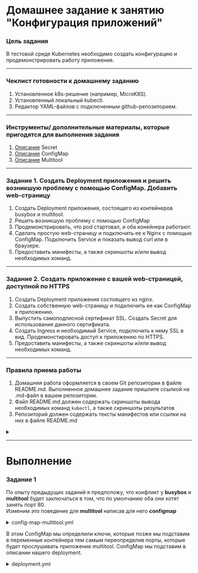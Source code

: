 # Домашнее задание к занятию "Конфигурация приложений"

### Цель задания

В тестовой среде Kubernetes необходимо создать конфигурацию и продемонстрировать работу приложения.

------

### Чеклист готовности к домашнему заданию

1. Установленное k8s-решение (например, MicroK8S).
2. Установленный локальный kubectl.
3. Редактор YAML-файлов с подключенным github-репозиторием.

------

### Инструменты/ дополнительные материалы, которые пригодятся для выполнения задания

1. [Описание](https://kubernetes.io/docs/concepts/configuration/secret/) Secret
2. [Описание](https://kubernetes.io/docs/concepts/configuration/configmap/) ConfigMap
3. [Описание](https://github.com/wbitt/Network-MultiTool) Multitool

------

### Задание 1. Создать Deployment приложения и решить возникшую проблему с помощью ConfigMap. Добавить web-страницу

1. Создать Deployment приложения, состоящего из контейнеров busybox и multitool.
2. Решить возникшую проблему с помощью ConfigMap
3. Продемонстрировать, что pod стартовал, и оба конейнера работают.
4. Сделать простую web-страницу и подключить ее к Nginx с помощью ConfigMap. Подключить Service и показать вывод curl или в браузере.
5. Предоставить манифесты, а также скриншоты и/или вывод необходимых команд.

------

### Задание 2. Создать приложение с вашей web-страницей, доступной по HTTPS 

1. Создать Deployment приложения состоящего из nginx.
2. Создать собственную web-страницу и подключить ее как ConfigMap к приложению.
3. Выпустить самоподписной сертификат SSL. Создать Secret для использования данного сертификата.
4. Создать Ingress и необходимый Service, подключить к нему SSL в вид. Продемонстировать доступ к приложению по HTTPS. 
4. Предоставить манифесты, а также скриншоты и/или вывод необходимых команд.

------

### Правила приема работы

1. Домашняя работа оформляется в своем Git репозитории в файле README.md. Выполненное домашнее задание пришлите ссылкой на .md-файл в вашем репозитории.
2. Файл README.md должен содержать скриншоты вывода необходимых команд `kubectl`, а также скриншоты результатов
3. Репозиторий должен содержать тексты манифестов или ссылки на них в файле README.md


<details>
  <summary></summary>
  
```yml
```

</details> 

------


# Выполнение
### Задание 1  

По опыту предыдущих заданий я предположу, что конфликт у **busybox** и **multitool** будет заключаться в том, что по умолчанию оба они хотят занять порт 80.  
Изменим это поведение для **multitool** написав для него **configmap**  

<details>
  <summary>config-map-multitool.yml</summary>
  
```yml
apiVersion: v1
kind: ConfigMap
metadata:
  name: config-map-multitool
data:
  HTTP_PORT: "8080"
  HTTPS_PORT: "11443"

```

</details> 

В этом ConfigMap мы определили ключи, которые позже мы подставим в переменные контейнера тем самым переопределив порты, которые будет прослушивать приложение multitool. ConfigMap мы подставим в описании нашего deployment.  

<details>
  <summary>deployment.yml</summary>
  
```yml
apiVersion: apps/v1
kind: Deployment
metadata:
  name: netology-deployment
  labels:
    app: netology-app
spec:
  replicas: 1
  selector:
    matchLabels:
      app: netology-app
  template:
    metadata:
      labels:
        app: netology-app
    spec:
      containers:
      - name: busybox
        image: busybox
        command: ['sh', '-c', 'while true; do echo "123"; sleep 5; done']
        ports:
        - containerPort: 80
      - name: multitool
        image: wbitt/network-multitool
        env:
          - name: HTTP_PORT
            valueFrom:
              configMapKeyRef:
                name: config-map-multitool
                key: HTTP_PORT
          - name: HTTPS_PORT
            valueFrom:
              configMapKeyRef:
                name: config-map-multitool
                key: HTTPS_PORT
        ports:
        - containerPort: 8080
        - containerPort: 11443

```

</details> 
